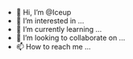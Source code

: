 - 👋 Hi, I’m @Iceup
- 👀 I’m interested in ...
- 🌱 I’m currently learning ...
- 💞️ I’m looking to collaborate on ...
- 📫 How to reach me ...

<!---
Iceup/Iceup is a ✨ special ✨ repository because its `README.md` (this file) appears on your GitHub profile.
You can click the Preview link to take a look at your changes.
--->
